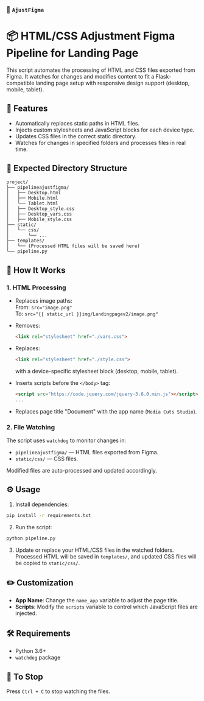 

### 📄 `AjustFigma`

# 📦 HTML/CSS Adjustment Figma Pipeline for Landing Page

This script automates the processing of HTML and CSS files exported from Figma. It watches for changes and modifies content to fit a Flask-compatible landing page setup with responsive design support (desktop, mobile, tablet).

## 🚀 Features

- Automatically replaces static paths in HTML files.
- Injects custom stylesheets and JavaScript blocks for each device type.
- Updates CSS files in the correct static directory.
- Watches for changes in specified folders and processes files in real time.

## 📁 Expected Directory Structure

```
project/
├── pipelineajustfigma/
│   ├── Desktop.html
│   ├── Mobile.html
│   └── Tablet.html
│   ├── Desktop_style.css
│   ├── Desktop_vars.css
│   ├── Mobile_style.css
├── static/
│   └── css/
│       └── ...
├── templates/
│   └── (Processed HTML files will be saved here)
└── pipeline.py
```

## 🧠 How It Works

### 1. HTML Processing

- Replaces image paths:  
  From: `src="image.png"`  
  To: `src="{{ static_url }}img/Landingpagev2/image.png"`

- Removes:  
  ```html
  <link rel="stylesheet" href="./vars.css">
  ```

- Replaces:  
  ```html
  <link rel="stylesheet" href="./style.css">
  ```
  with a device-specific stylesheet block (desktop, mobile, tablet).

- Inserts scripts before the `</body>` tag:
  ```html
  <script src="https://code.jquery.com/jquery-3.6.0.min.js"></script>
  ...
  ```

- Replaces page title "Document" with the app name (`Media Cuts Studio`).

### 2. File Watching

The script uses `watchdog` to monitor changes in:

- `pipelineajustfigma/` — HTML files exported from Figma.
- `static/css/` — CSS files.

Modified files are auto-processed and updated accordingly.

## ⚙️ Usage

1. Install dependencies:

```bash
pip install -r requirements.txt
```

2. Run the script:

```bash
python pipeline.py
```

3. Update or replace your HTML/CSS files in the watched folders. Processed HTML will be saved in `templates/`, and updated CSS files will be copied to `static/css/`.

## ✏️ Customization

- **App Name**: Change the `name_app` variable to adjust the page title.
- **Scripts**: Modify the `scripts` variable to control which JavaScript files are injected.

## 🛠 Requirements

- Python 3.6+
- `watchdog` package

## 🧯 To Stop

Press `Ctrl + C` to stop watching the files.

